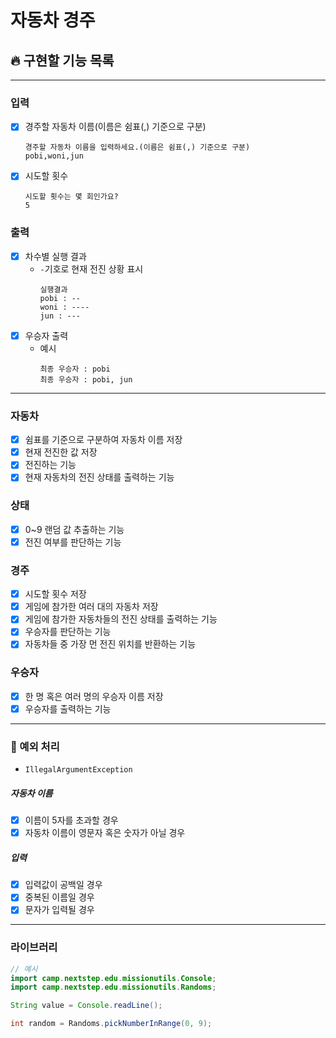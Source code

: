 # 자동차 경주

## 🔥 구현할 기능 목록

---

### 입력
- [x] 경주할 자동차 이름(이름은 쉼표(,) 기준으로 구분)
    ```
    경주할 자동차 이름을 입력하세요.(이름은 쉼표(,) 기준으로 구분)
    pobi,woni,jun
    ```
- [x] 시도할 횟수
    ```
    시도할 횟수는 몇 회인가요?
    5
    ```

### 출력
- [x] 차수별 실행 결과
    - ```-```기호로 현재 전진 상황 표시
      ```
      실행결과
      pobi : --
      woni : ----
      jun : ---
      ```
- [x] 우승자 출력
  - 예시  
    ```
    최종 우승자 : pobi
    최종 우승자 : pobi, jun
    ```

---

### 자동차
- [x] 쉼표를 기준으로 구분하여 자동차 이름 저장
- [x] 현재 전진한 값 저장
- [x] 전진하는 기능
- [x] 현재 자동차의 전진 상태를 출력하는 기능

### 상태
- [x] 0~9 랜덤 값 추출하는 기능
- [x] 전진 여부를 판단하는 기능

### 경주
- [x] 시도할 횟수 저장
- [x] 게임에 참가한 여러 대의 자동차 저장
- [x] 게임에 참가한 자동차들의 전진 상태를 출력하는 기능
- [x] 우승자를 판단하는 기능
- [x] 자동차들 중 가장 먼 전진 위치를 반환하는 기능

### 우승자
- [x] 한 명 혹은 여러 명의 우승자 이름 저장
- [x] 우승자를 출력하는 기능

---
### 🚫 예외 처리
- ```IllegalArgumentException```

##### 자동차 이름
- [x] 이름이 5자를 초과할 경우
- [x] 자동차 이름이 영문자 혹은 숫자가 아닐 경우

##### 입력
- [x] 입력값이 공백일 경우
- [x] 중복된 이름일 경우
- [x] 문자가 입력될 경우

---
### 라이브러리
```Java
// 예시
import camp.nextstep.edu.missionutils.Console;
import camp.nextstep.edu.missionutils.Randoms;

String value = Console.readLine();

int random = Randoms.pickNumberInRange(0, 9);
```